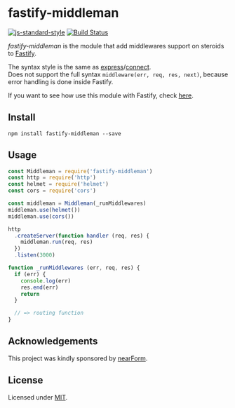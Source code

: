 # fastify-middleman
[![js-standard-style](https://img.shields.io/badge/code%20style-standard-brightgreen.svg?style=flat)](http://standardjs.com/) [![Build Status](https://travis-ci.org/fastify/middleman.svg?branch=master)](https://travis-ci.org/fastify/middleman)

*fastify-middleman* is the module that add middlewares support on steroids to [Fastify](https://www.npmjs.com/package/fastify).

The syntax style is the same as [express](http://npm.im/express)/[connect](https://www.npmjs.com/package/connect).  
Does not support the full syntax `middleware(err, req, res, next)`, because error handling is done inside Fastify.

If you want to see how use this module with Fastify, check [here](https://github.com/fastify/fastify/#fastifyusemiddlewarereq-res-next).

## Install

```
npm install fastify-middleman --save
```

## Usage
```js
const Middleman = require('fastify-middleman')
const http = require('http')
const helmet = require('helmet')
const cors = require('cors')

const middleman = Middleman(_runMiddlewares)
middleman.use(helmet())
middleman.use(cors())

http
  .createServer(function handler (req, res) {
    middleman.run(req, res)
  })
  .listen(3000)

function _runMiddlewares (err, req, res) {
  if (err) {
    console.log(err)
    res.end(err)
    return
  }

  // => routing function
}
```

## Acknowledgements

This project was kindly sponsored by [nearForm](http://nearform.com).

## License

Licensed under [MIT](./LICENSE).

